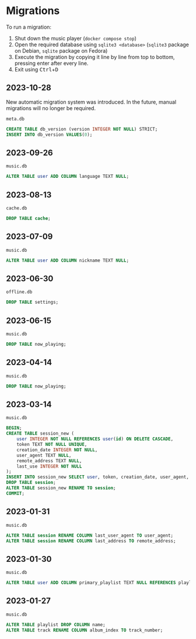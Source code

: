 # Migrations

To run a migration:
1. Shut down the music player (`docker compose stop`)
2. Open the required database using `sqlite3 <database>` (`sqlite3` package on Debian, `sqlite` package on Fedora)
3. Execute the migration by copying it line by line from top to bottom, pressing enter after every line.
4. Exit using <kbd>Ctrl</kbd>+<kbd>D</kbd>

## 2023-10-28
New automatic migration system was introduced. In the future, manual migrations will no longer be required.

`meta.db`
```sql
CREATE TABLE db_version (version INTEGER NOT NULL) STRICT;
INSERT INTO db_version VALUES(0);
```

## 2023-09-26
`music.db`
```sql
ALTER TABLE user ADD COLUMN language TEXT NULL;
```

## 2023-08-13
`cache.db`
```sql
DROP TABLE cache;
```

## 2023-07-09
`music.db`
```sql
ALTER TABLE user ADD COLUMN nickname TEXT NULL;
```

## 2023-06-30
`offline.db`
```sql
DROP TABLE settings;
```

## 2023-06-15
`music.db`
```sql
DROP TABLE now_playing;
```

## 2023-04-14
`music.db`
```sql
DROP TABLE now_playing;
```

## 2023-03-14
`music.db`
```sql
BEGIN;
CREATE TABLE session_new (
    user INTEGER NOT NULL REFERENCES user(id) ON DELETE CASCADE,
    token TEXT NOT NULL UNIQUE,
    creation_date INTEGER NOT NULL,
    user_agent TEXT NULL,
    remote_address TEXT NULL,
    last_use INTEGER NOT NULL
);
INSERT INTO session_new SELECT user, token, creation_date, user_agent, remote_address, strftime('%s', 'now') FROM session;
DROP TABLE session;
ALTER TABLE session_new RENAME TO session;
COMMIT;
```

## 2023-01-31
`music.db`
```sql
ALTER TABLE session RENAME COLUMN last_user_agent TO user_agent;
ALTER TABLE session RENAME COLUMN last_address TO remote_address;
```

## 2023-01-30
`music.db`
```sql
ALTER TABLE user ADD COLUMN primary_playlist TEXT NULL REFERENCES playlist(path) ON DELETE SET NULL;
```

## 2023-01-27
`music.db`
```sql
ALTER TABLE playlist DROP COLUMN name;
ALTER TABLE track RENAME COLUMN album_index TO track_number;
```
